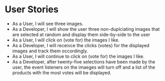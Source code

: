 # User Stories

* As a User, I will see three images.
* As a Developer, I will show the user three non-duplciating images that are selected at random and display them side-by-side to the user
* As a User, I will click on (vote for) the images I like.
* As a Developer, I will receivce the clicks (votes) for the displayed images and track them occordingly.
* As a User, I will continue to click on (vote for) the images I like. 
* As a Developer, after twenty-five selections have been made by the user, the event listeners on the imaeges will turn off and a list of the products with the most votes will be displayed.